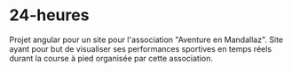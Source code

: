 # 24-heures

Projet angular pour un site pour l'association "Aventure en Mandallaz".
Site ayant pour but de visualiser ses performances sportives en temps réels durant la course à pied organisée par cette association.
